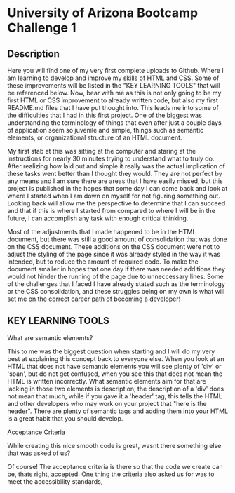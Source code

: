 # University of Arizona Bootcamp Challenge 1

## Description 

Here you will find one of my very first complete uploads to Github. Where I am learning to develop and improve my skills of HTML and CSS. Some of these improvements will be listed in the "KEY LEARNING TOOLS" that will be referenced below. Now, bear with me as this is not only going to be my first HTML or CSS improvement to already written code, but also my first README.md files that I have put thought into. This leads me into some of the difficulties that I had in this first project. One of the biggest was understanding the terminology of things that even after just a couple days of application seem so juvenile and simple, things such as semantic elements, or organizational structure of an HTML document. 

My first stab at this was sitting at the computer and staring at the instructions for nearly 30 minutes trying to understand what to truly do. After realizing how laid out and simple it really was the actual implication of these tasks went better than I thought they would. They are not perfect by any means and I am sure there are areas that I have easily missed, but this project is published in the hopes that some day I can come back and look at where I started when I am down on myself for not figuring something out. Looking back will allow me the perspective to determine that I can succeed and that if this is where I started from compared to where I will be in the future, I can accomplish any task with enough critical thinking. 

Most of the adjustments that I made happened to be in the HTML document, but there was still a good amount of consolidation that was done on the CSS document. These additions on the CSS document were not to adjust the styling of the page since it was already styled in the way it was intended, but to reduce the amount of required code. To make the document smaller in hopes that one day if there was needed additions they would not hinder the running of the page due to unneccessary lines. Some of the challenges that I faced I have already stated such as the terminology or the CSS consolidation, and these struggles being on my own is what will set me on the correct career path of becoming a developer! 

## KEY LEARNING TOOLS 

What are semantic elements? 

This to me was the biggest question when starting and I will do my very best at explaining this concept back to everyone else. When you look at an HTML that does not have semantic elements you will see plenty of 'div' or 'span', but do not get confused, when you see this that does not mean the HTML is written incorrectly. What semantic elements aim for that are lacking in those two elements is description, the description of a 'div' does not mean that much, while if you gave it a 'header' tag, this tells the HTML and other developers who may work on your project that "here is the header". There are plenty of semantic tags and adding them into your HTML is a great habit that you should develop. 

Acceptance Criteria 

While creating this nice smooth code is great, wasnt there something else that was asked of us? 

Of course! The acceptance criteria is there so that the code we create can be, thats right, accepted. One thing the criteria also asked us for was to meet the accessibility standards, 